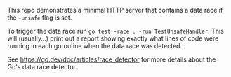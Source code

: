 This repo demonstrates a minimal HTTP server that contains a data race if the `-unsafe` flag is set.

To trigger the data race run `go test -race . -run TestUnsafeHandler`. This will (usually…) print out a report showing exactly what lines of code were running in each goroutine when the data race was detected.

See https://go.dev/doc/articles/race_detector for more details about the Go's data race detector.
